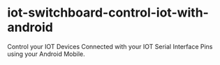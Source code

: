 # iot-switchboard-control-iot-with-android
Control your IOT Devices Connected with your IOT Serial Interface Pins using your Android Mobile.
